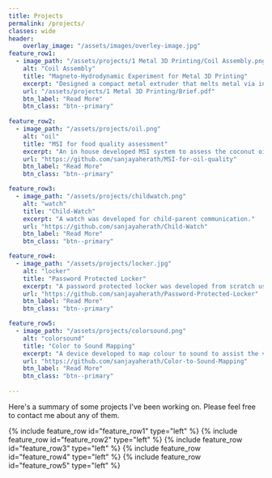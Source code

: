 ```yaml
---
title: Projects
permalink: /projects/
classes: wide
header:
    overlay_image: "/assets/images/overley-image.jpg"
feature_row1:
  - image_path: "/assets/projects/1 Metal 3D Printing/Coil Assembly.png"
    alt: "Coil Assembly"
    title: "Magneto-Hydrodynamic Experiment for Metal 3D Printing"
    excerpt: "Designed a compact metal extruder that melts metal via induction heating and extrudes it using magneto-hydrodynamics (Lorentz force)."
    url: "/assets/projects/1 Metal 3D Printing/Brief.pdf"
    btn_label: "Read More"
    btn_class: "btn--primary"
   
feature_row2:
  - image_path: "/assets/projects/oil.png"
    alt: "oil"
    title: "MSI for food quality assessment"
    excerpt: "An in house developed MSI system to assess the coconut oil quality."
    url: "https://github.com/sanjayaherath/MSI-for-oil-quality"
    btn_label: "Read More"
    btn_class: "btn--primary"

feature_row3:
  - image_path: "/assets/projects/childwatch.png"
    alt: "watch"
    title: "Child-Watch"
    excerpt: "A watch was developed for child-parent communication."
    url: "https://github.com/sanjayaherath/Child-Watch"
    btn_label: "Read More"
    btn_class: "btn--primary"

feature_row4:
  - image_path: "/assets/projects/locker.jpg"
    alt: "locker"
    title: "Password Protected Locker"
    excerpt: "A password protected locker was developed from scratch using pic assembly on pic16f673A."
    url: "https://github.com/sanjayaherath/Password-Protected-Locker"
    btn_label: "Read More"
    btn_class: "btn--primary"

feature_row5:
  - image_path: "/assets/projects/colorsound.png"
    alt: "colorsound"
    title: "Color to Sound Mapping"
    excerpt: "A device developed to map colour to sound to assist the visually impaired people"
    url: "https://github.com/sanjayaherath/Color-to-Sound-Mapping"
    btn_label: "Read More"
    btn_class: "btn--primary"
    
---
```

Here's a summary of some projects I've been working on. Please feel free to contact me about any of them. 

{% include feature_row id="feature_row1" type="left" %}
{% include feature_row id="feature_row2" type="left" %}
{% include feature_row id="feature_row3" type="left" %}
{% include feature_row id="feature_row4" type="left" %}
{% include feature_row id="feature_row5" type="left" %}
